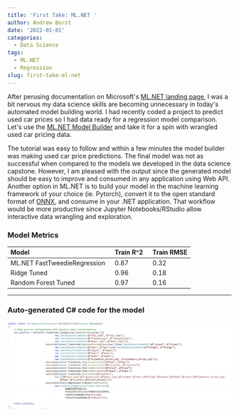 ```yaml
---
title: 'First Take: ML.NET '
author: Andrew Borst
date: '2022-01-01'
categories:
  - Data Science
tags:
  - ML.NET
  - Regression
slug: first-take-ml-net
---
```


After perusing documentation on Microsoft's [ML.NET landing page](https://dotnet.microsoft.com/en-us/apps/machinelearning-ai/ml-dotnet), I was a bit nervous my data science skills are becoming unnecessary in today's automated model building world. I had recently coded a project to predict used car prices so I had data ready for a regression model comparison. Let's use the [ML.NET Model Builder](https://dotnet.microsoft.com/en-us/learn/ml-dotnet/get-started-tutorial/intro) and take it for a spin with wrangled used car pricing data. 

The tutorial was easy to follow and within a few minutes the model builder was making used car price predictions. The final model was not as successful when compared to the models we developed in the data science capstone. However, I am pleased with the output since the generated model should be easy to improve and consumed in any application using Web API. Another option in ML.NET is to build your model in the machine learning framework of your choice (ie. Pytorch), convert it to the open standard format of [ONNX](https://docs.microsoft.com/en-us/azure/machine-learning/how-to-use-automl-onnx-model-dotnet), and consume in your .NET application. That workflow would be more productive since Jupyter Notebooks/RStudio allow interactive data wrangling and exploration.   


### Model Metrics 

| Model                           | Train R^2 &nbsp;   | Train RMSE |
|:----------------------          | :---------  | :--------- |
| ML.NET FastTweedieRegression &nbsp;    | 0.87         | 0.32       |
| Ridge Tuned                     | 0.96         | 0.18       |
| Random Forest Tuned             | 0.97         | 0.16       |


***

### Auto-generated C# code for the model  

![Generated Code](Model_builder_generated_code.jpg)
